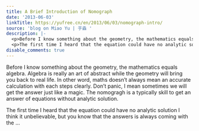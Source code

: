 ```yaml
---
title: A Brief Introduction of Nomograph
date: '2013-06-03'
linkTitle: https://yufree.cn/en/2013/06/03/nomograph-intro/
source: 'blog on Miao Yu | 于淼 '
description: |-
  <p>Before I know something about the geometry, the mathematics equals algebra. Algebra is really an art of abstract while the geometry will bring you back to real life. In other word, maths doesn&rsquo;t always mean an accurate calculation with each steps clearly. Don&rsquo;t panic, I mean sometimes we will get the answer just like a magic. The nomogragh is a typically skill to get an answer of equations without analytic solution.</p>
  <p>The first time I heard that the equation could have no analytic solution I think it unbelievable, but you know that the answers is always coming with the ...
disable_comments: true
---
```

<p>Before I know something about the geometry, the mathematics equals algebra. Algebra is really an art of abstract while the geometry will bring you back to real life. In other word, maths doesn&rsquo;t always mean an accurate calculation with each steps clearly. Don&rsquo;t panic, I mean sometimes we will get the answer just like a magic. The nomogragh is a typically skill to get an answer of equations without analytic solution.</p>
<p>The first time I heard that the equation could have no analytic solution I think it unbelievable, but you know that the answers is always coming with the ...